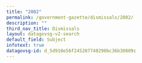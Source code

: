 ```yaml
---
title: "2002"
permalink: /government-gazette/dismissals/2002/
description: ""
third_nav_title: Dismissals
layout: datagovsg-v2-search
default_field: Subject
infotext: true
datagovsg-id: d_5d910e56f245207740290bc36b30809c
---
```

